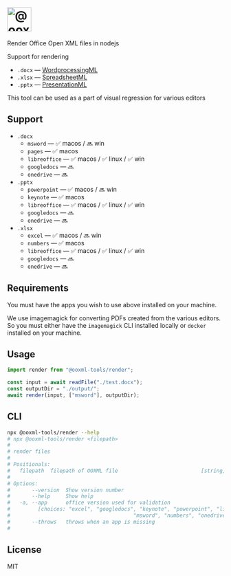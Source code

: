 # <img alt="@ooxml-tools/render" height="56" src="https://github.com/user-attachments/assets/6d466b8c-64e5-4c8d-a849-5428c67535b1" />

Render Office Open XML files in nodejs

Support for rendering

- `.docx` — [WordprocessingML](http://officeopenxml.com/anatomyofOOXML.php)
- `.xlsx` — [SpreadsheetML](http://officeopenxml.com/anatomyofOOXML-xlsx.php)
- `.pptx` — [PresentationML](http://officeopenxml.com/anatomyofOOXML-pptx.php)

This tool can be used as a part of visual regression for various editors

## Support

- `.docx`
  - `msword` — ✅ macos / 🔜 win
  - `pages` — ✅ macos
  - `libreoffice` — ✅ macos / ✅ linux / ✅ win
  - `googledocs` — 🔜
  - `onedrive` — 🔜
- `.pptx`
  - `powerpoint` — ✅ macos / 🔜 win
  - `keynote` — ✅ macos
  - `libreoffice` — ✅ macos / ✅ linux / ✅ win
  - `googledocs` — 🔜
  - `onedrive` — 🔜
- `.xlsx`
  - `excel` — ✅ macos / 🔜 win
  - `numbers` — ✅ macos
  - `libreoffice` — ✅ macos / ✅ linux / ✅ win
  - `googledocs` — 🔜
  - `onedrive` — 🔜

## Requirements

You must have the apps you wish to use above installed on your machine.

We use imagemagick for converting PDFs created from the various editors. So you must either have the `imagemagick` CLI installed locally or `docker` installed on your machine.

## Usage

```js
import render from "@ooxml-tools/render";

const input = await readFile("./test.docx");
const outputDir = "./output/";
await render(input, ["msword"], outputDir);
```

## CLI

```bash
npx @ooxml-tools/render --help
# npx @ooxml-tools/render <filepath>
#
# render files
#
# Positionals:
#   filepath  filepath of OOXML file                           [string] [required]
#
# Options:
#       --version  Show version number                                   [boolean]
#       --help     Show help                                             [boolean]
#   -a, --app      office version used for validation
#         [choices: "excel", "googledocs", "keynote", "powerpoint", "libreoffice",
#                                        "msword", "numbers", "onedrive", "pages"]
#       --throws   throws when an app is missing                         [boolean]
#
```

## License

MIT
